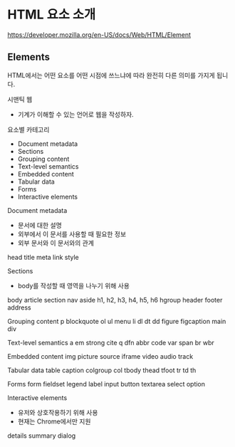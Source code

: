 # HTML 요소 소개

<https://developer.mozilla.org/en-US/docs/Web/HTML/Element>

## Elements

HTML에서는 어떤 요소를 어떤 시점에 쓰느냐에 따라 완전히 다른 의미를 가지게 됩니다.

시맨틱 웹

- 기계가 이해할 수 있는 언어로 웹을 작성하자.

요소별 카테고리

- Document metadata
- Sections
- Grouping content
- Text-level semantics
- Embedded content
- Tabular data
- Forms
- Interactive elements



Document metadata

- 문서에 대한 설명
- 외부에서 이 문서를 사용할 때 필요한 정보
- 외부 문서와 이 문서와의 관계
 
head
title
meta
link
style

Sections

- body를 작성할 때 영역을 나누기 위해 사용
  
body
article
section
nav
aside
h1, h2, h3, h4, h5, h6
hgroup
header
footer
address

Grouping content
p
blockquote
ol
ul
menu
li
dl
dt
dd
figure
figcaption
main
div

Text-level semantics
a
em
strong
cite
q
dfn
abbr
code
var
span
br
wbr

Embedded content
img
picture
source
iframe
video
audio
track

Tabular data
table
caption
colgroup
col
tbody
thead
tfoot
tr
td
th

Forms
form
fieldset
legend
label
input
button
textarea
select
option

Interactive elements

- 유저와 상호작용하기 위해 사용
- 현재는 Chrome에서만 지원

details
summary
dialog